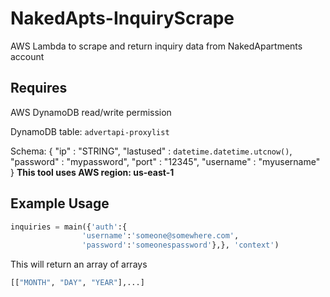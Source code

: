 # NakedApts-InquiryScrape 
AWS Lambda to scrape and return inquiry data from NakedApartments account

## Requires 
AWS DynamoDB read/write permission 

DynamoDB table: `advertapi-proxylist`

Schema:
    {
    "ip" : "STRING",
    "lastused" : `datetime.datetime.utcnow()`,
    "password" : "mypassword",
    "port" : "12345",
    "username" : "myusername"
    }
**This tool uses AWS region: us-east-1** 

## Example Usage 
``` python
inquiries = main({'auth':{
                'username':'someone@somewhere.com',
                'password':'someonespassword'},}, 'context')
```
This will return an array of arrays 
``` python
[["MONTH", "DAY", "YEAR"],...]
```